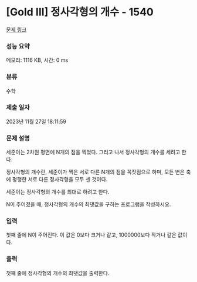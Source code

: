 # [Gold III] 정사각형의 개수 - 1540 

[문제 링크](https://www.acmicpc.net/problem/1540) 

### 성능 요약

메모리: 1116 KB, 시간: 0 ms

### 분류

수학

### 제출 일자

2023년 11월 27일 18:11:59

### 문제 설명

<p>세준이는 2차원 평면에 N개의 점을 찍었다. 그리고 나서 정사각형의 개수를 세려고 한다.</p>

<p>정사각형의 개수란, 세준이가 찍은 서로 다른 N개의 점을 꼭짓점으로 하며, 모든 변은 축에 평행한 서로 다른 정사각형을 모두 센 것이다.</p>

<p>세준이는 정사각형의 개수를 최대로 하려고 한다.</p>

<p>N이 주어졌을 때, 정사각형의 개수의 최댓값을 구하는 프로그램을 작성하시오.</p>

### 입력 

 <p>첫째 줄에 N이 주어진다. 이 값은 0보다 크거나 같고, 1000000보다 작거나 같은 값이다.</p>

### 출력 

 <p>첫째 줄에 정사각형의 개수의 최댓값을 출력한다.</p>

